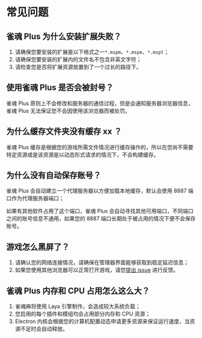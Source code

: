 # 常见问题

## 雀魂 Plus 为什么安装扩展失败？

1. 请确保您要安装的扩展是以下格式之一`*.mspm`、`*.mspe`、`*.mspt`；
2. 请确保您要安装的扩展内的文件名不包含非英文字符；
3. 请检查您是否将扩展资源放置到了一个过长的路径下。

## 使用雀魂 Plus 是否会被封号？

雀魂 Plus 原则上不会修改和服务器的通信过程，但是会通知服务器浏览器信息，雀魂 Plus 无法保证您不会因使用该浏览器而被处罚。

## 为什么缓存文件夹没有缓存 xx ？

雀魂 Plus 缓存是根据您的游戏所需文件情况进行缓存操作的，所以在您尚不需要特定资源或是该资源是以动态形式请求的情况下，不会构建缓存。

## 为什么没有自动保存账号？

雀魂 Plus 会自动建立一个代理服务器以方便加载本地缓存，默认会使用 8887 端口作为代理服务器端口；

如果有其他软件占用了这个端口，雀魂 Plus 会自动寻找其他可用端口，不同端口之间的账号信息不通用，如果您的 8887 端口长期处于被占用的情况下便不会保存账号。

## 游戏怎么黑屏了？

1. 请确认您的网络连接情况，请确保在管理器界面能够获取到稳定延迟信息；
2. 如果您使用其他浏览器可以正常打开游戏，请您[提出 issue](https://github.com/MajsoulPlus/majsoul-plus-client/issues/new/choose) 进行反馈。

## 雀魂 Plus 内存和 CPU 占用怎么这么大？

1. 雀魂麻将使用 Laya 引擎制作，会造成较大系统负载；
2. 您启用的每个插件和模组均会占用部分内存和 CPU 资源；
3. Electron 内核会根据您的计算机配置动态申请更多资源来保证运行速度，当资源不足时会自动释放。
